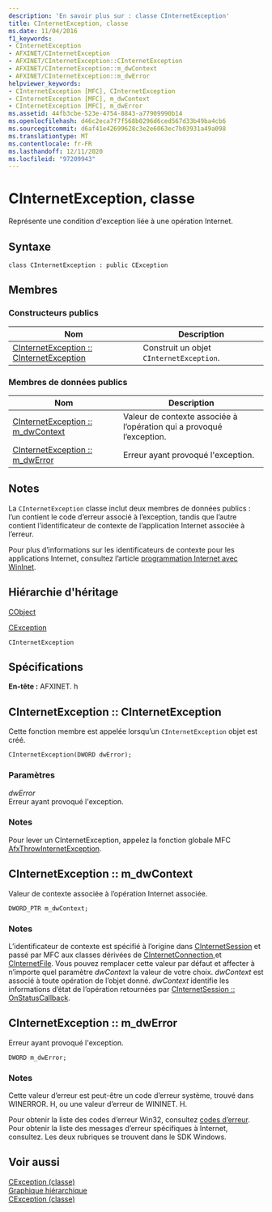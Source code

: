 ```yaml
---
description: 'En savoir plus sur : classe CInternetException'
title: CInternetException, classe
ms.date: 11/04/2016
f1_keywords:
- CInternetException
- AFXINET/CInternetException
- AFXINET/CInternetException::CInternetException
- AFXINET/CInternetException::m_dwContext
- AFXINET/CInternetException::m_dwError
helpviewer_keywords:
- CInternetException [MFC], CInternetException
- CInternetException [MFC], m_dwContext
- CInternetException [MFC], m_dwError
ms.assetid: 44fb3cbe-523e-4754-8843-a77909990b14
ms.openlocfilehash: d46c2eca7f7f568b0296d6ced567d33b49ba4cb6
ms.sourcegitcommit: d6af41e42699628c3e2e6063ec7b03931a49a098
ms.translationtype: MT
ms.contentlocale: fr-FR
ms.lasthandoff: 12/11/2020
ms.locfileid: "97209943"
---
```

# <a name="cinternetexception-class"></a>CInternetException, classe

Représente une condition d'exception liée à une opération Internet.

## <a name="syntax"></a>Syntaxe

```
class CInternetException : public CException
```

## <a name="members"></a>Membres

### <a name="public-constructors"></a>Constructeurs publics

|Nom|Description|
|----------|-----------------|
|[CInternetException :: CInternetException](#cinternetexception)|Construit un objet `CInternetException`.|

### <a name="public-data-members"></a>Membres de données publics

|Nom|Description|
|----------|-----------------|
|[CInternetException :: m_dwContext](#m_dwcontext)|Valeur de contexte associée à l’opération qui a provoqué l’exception.|
|[CInternetException :: m_dwError](#m_dwerror)|Erreur ayant provoqué l'exception.|

## <a name="remarks"></a>Notes

La `CInternetException` classe inclut deux membres de données publics : l’un contient le code d’erreur associé à l’exception, tandis que l’autre contient l’identificateur de contexte de l’application Internet associée à l’erreur.

Pour plus d’informations sur les identificateurs de contexte pour les applications Internet, consultez l’article [programmation Internet avec WinInet](../../mfc/win32-internet-extensions-wininet.md).

## <a name="inheritance-hierarchy"></a>Hiérarchie d'héritage

[CObject](../../mfc/reference/cobject-class.md)

[CException](../../mfc/reference/cexception-class.md)

`CInternetException`

## <a name="requirements"></a>Spécifications

**En-tête :** AFXINET. h

## <a name="cinternetexceptioncinternetexception"></a><a name="cinternetexception"></a> CInternetException :: CInternetException

Cette fonction membre est appelée lorsqu’un `CInternetException` objet est créé.

```
CInternetException(DWORD dwError);
```

### <a name="parameters"></a>Paramètres

*dwError*<br/>
Erreur ayant provoqué l'exception.

### <a name="remarks"></a>Notes

Pour lever un CInternetException, appelez la fonction globale MFC [AfxThrowInternetException](internet-url-parsing-globals.md#afxthrowinternetexception).

## <a name="cinternetexceptionm_dwcontext"></a><a name="m_dwcontext"></a> CInternetException :: m_dwContext

Valeur de contexte associée à l’opération Internet associée.

```
DWORD_PTR m_dwContext;
```

### <a name="remarks"></a>Notes

L’identificateur de contexte est spécifié à l’origine dans [CInternetSession](../../mfc/reference/cinternetsession-class.md) et passé par MFC aux classes dérivées de [CInternetConnection,](../../mfc/reference/cinternetconnection-class.md)et [CInternetFile](../../mfc/reference/cinternetfile-class.md). Vous pouvez remplacer cette valeur par défaut et affecter à n’importe quel paramètre *dwContext* la valeur de votre choix. *dwContext* est associé à toute opération de l’objet donné. *dwContext* identifie les informations d’état de l’opération retournées par [CInternetSession :: OnStatusCallback](../../mfc/reference/cinternetsession-class.md#onstatuscallback).

## <a name="cinternetexceptionm_dwerror"></a><a name="m_dwerror"></a> CInternetException :: m_dwError

Erreur ayant provoqué l'exception.

```
DWORD m_dwError;
```

### <a name="remarks"></a>Notes

Cette valeur d’erreur est peut-être un code d’erreur système, trouvé dans WINERROR. H, ou une valeur d’erreur de WININET. H.

Pour obtenir la liste des codes d’erreur Win32, consultez [codes d’erreur](/windows/win32/Debug/system-error-codes). Pour obtenir la liste des messages d’erreur spécifiques à Internet, consultez. Les deux rubriques se trouvent dans le SDK Windows.

## <a name="see-also"></a>Voir aussi

[CException (classe)](../../mfc/reference/cexception-class.md)<br/>
[Graphique hiérarchique](../../mfc/hierarchy-chart.md)<br/>
[CException (classe)](../../mfc/reference/cexception-class.md)
